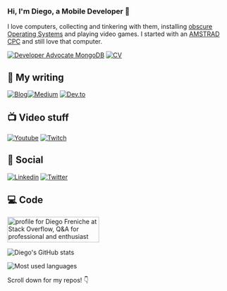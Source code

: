 ### Hi, I'm Diego, a Mobile Developer 👋

I love computers, collecting and tinkering with them, installing [obscure Operating Systems](https://morphos-team.net/) and playing video games. I started with an [AMSTRAD CPC](https://en.wikipedia.org/wiki/Amstrad_CPC_464) and still love that computer.

[![Developer Advocate MongoDB](https://img.shields.io/badge/Developer_Advocate_@_MongoDB-47A248?style=for-the-badge&logo=mongodb&logoColor=white)](https://www.mongodb.com)
[![CV](https://img.shields.io/badge/📖_CV-0077B5?style=for-the-badge&logo=cv&logoColor=white)](https://dfreniche.github.io/cv)

## 📖 My writing

[![Blog](https://img.shields.io/badge/Blog-0077B5?style=for-the-badge&logo=myblog&logoColor=white)](https://dfreniche.github.io/)[![Medium](https://img.shields.io/badge/Medium-12100E?style=for-the-badge&logo=medium&logoColor=white)](https://dfreniche.medium.com/)
[![Dev.to](https://img.shields.io/badge/Devto-0A0A0A?style=for-the-badge&logo=Dev.to&logoColor=white)](https://dev.to/dfreniche)

## 📺 Video stuff

[![Youtube](https://img.shields.io/badge/Youtube-FF0000?style=for-the-badge&logo=youtube&logoColor=white)](https://youtube.com/dfreniche)
[![Twitch](https://img.shields.io/badge/Twitch-9146FF?style=for-the-badge&logo=twitch&logoColor=white)](https://youtube.com/dfreniche)

## 👥 Social
[![Linkedin](https://img.shields.io/badge/LinkedIn-0077B5?style=for-the-badge&logo=linkedin&logoColor=white)](http://linkedin.com/in/dfreniche/)
[![Twitter](https://img.shields.io/badge/Twitter-1DA1F2?style=for-the-badge&logo=twitter&logoColor=white)](https://twitter.com/dfreniche)

## 💻 Code

<a href="https://stackoverflow.com/users/225503/diego-freniche"><img src="https://stackoverflow.com/users/flair/225503.png?theme=dark" width="208" height="58" alt="profile for Diego Freniche at Stack Overflow, Q&amp;A for professional and enthusiast programmers" title="profile for Diego Freniche at Stack Overflow, Q&amp;A for professional and enthusiast programmers"></a>

![Diego's GitHub stats](https://github-readme-stats.vercel.app/api?username=dfreniche&theme=omni&show_icons=true)


 ![Most used languages](https://github-readme-stats.vercel.app/api/top-langs/?username=dfreniche&hide=html,css&layout=compact&theme=omni)
</p>

Scroll down for my repos! 👇

